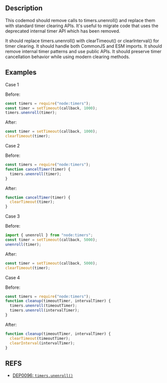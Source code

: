 ## Description

This codemod should remove calls to timers.unenroll() and replace them with standard timer clearing APIs. It's useful to migrate code that uses the deprecated internal timer API which has been removed.

It should replace timers.unenroll() with clearTimeout() or clearInterval() for timer clearing. It should handle both CommonJS and ESM imports. It should remove internal timer patterns and use public APIs. It should preserve timer cancellation behavior while using modern clearing methods.

## Examples

Case 1

Before:

```js
const timers = require("node:timers");
const timer = setTimeout(callback, 1000);
timers.unenroll(timer);
```

After:

```js
const timer = setTimeout(callback, 1000);
clearTimeout(timer);
```

Case 2

Before:

```js
const timers = require("node:timers");
function cancelTimer(timer) {
  timers.unenroll(timer);
}
```

After:

```js
function cancelTimer(timer) {
  clearTimeout(timer);
}
```

Case 3

Before:

```js
import { unenroll } from "node:timers";
const timer = setTimeout(callback, 5000);
unenroll(timer);
```

After:

```js
const timer = setTimeout(callback, 5000);
clearTimeout(timer);
```

Case 4

Before:

```js
const timers = require("node:timers");
function cleanup(timeoutTimer, intervalTimer) {
  timers.unenroll(timeoutTimer);
  timers.unenroll(intervalTimer);
}
```

After:

```js
function cleanup(timeoutTimer, intervalTimer) {
  clearTimeout(timeoutTimer);
  clearInterval(intervalTimer);
}
```

## REFS

- [DEP0096: `timers.unenroll()`](https://nodejs.org/api/deprecations.html#DEP0096)